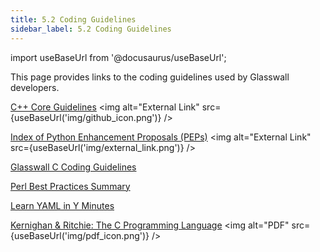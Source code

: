 ```yaml
---
title: 5.2 Coding Guidelines 
sidebar_label: 5.2 Coding Guidelines 
---
```


import useBaseUrl from '@docusaurus/useBaseUrl';

This page provides links to the coding guidelines used by Glasswall developers.

[C++ Core Guidelines](https://github.com/isocpp/CppCoreGuidelines/blob/master/CppCoreGuidelines.md#c-core-guidelines "C++ Core Guidelines") <img alt="External Link" src={useBaseUrl('img/github_icon.png')} />

[Index of Python Enhancement Proposals (PEPs)](https://www.python.org/dev/peps/
 "Index of Python Enhancement Proposals") <img alt="External Link" src={useBaseUrl('img/external_link.png')} />

[Glasswall C Coding Guidelines](<artifacts/glasswall_c_coding_guidelines>)

[Perl Best Practices Summary](artifacts/Perl_Best_Practices_Summary)

[Learn YAML in Y Minutes](artifacts/LearnYAMLInYMinutes)

[Kernighan & Ritchie: The C Programming Language](artifacts/Prentice_Hall-Kernighan_Ritchie-The_C_Programming_Language.pdf) <img alt="PDF" src={useBaseUrl('img/pdf_icon.png')} />